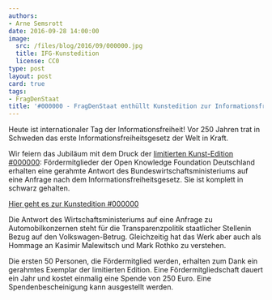 ```yaml
---
authors:
- Arne Semsrott
date: 2016-09-28 14:00:00
image:
  src: /files/blog/2016/09/000000.jpg
  title: IFG-Kunstedition
  license: CC0
type: post
layout: post
card: true
tags:
- FragDenStaat
title: '#000000 - FragDenStaat enthüllt Kunstedition zur Informationsfreiheit'
---
```


Heute ist internationaler Tag der Informationsfreiheit! Vor 250 Jahren trat in Schweden das erste Informationsfreiheitsgesetz der Welt in Kraft.

Wir feiern das Jubiläum mit dem Druck der <a href="http://000000.limited/">limitierten Kunst-Edition #000000</a>: Fördermitglieder der Open Knowledge Foundation Deutschland erhalten eine gerahmte Antwort des Bundeswirtschaftsministeriums auf eine Anfrage nach dem Informationsfreiheitsgesetz. Sie ist komplett in schwarz gehalten.

<a href="http://000000.limited/">Hier geht es zur Kunstedition #000000</a>

Die Antwort des Wirtschaftsministeriums auf eine Anfrage zu Automobilkonzernen steht für die Transparenzpolitik staatlicher Stellenin Bezug auf den Volkswagen-Betrug. Gleichzeitig hat das Werk aber auch als Hommage an Kasimir Malewitsch und Mark Rothko zu verstehen.

Die ersten 50 Personen, die Fördermitglied werden, erhalten zum Dank ein gerahmtes Exemplar der limitierten Edition. Eine Fördermitgliedschaft dauert ein Jahr und kostet einmalig eine Spende von 250 Euro. Eine Spendenbescheinigung kann ausgestellt werden.